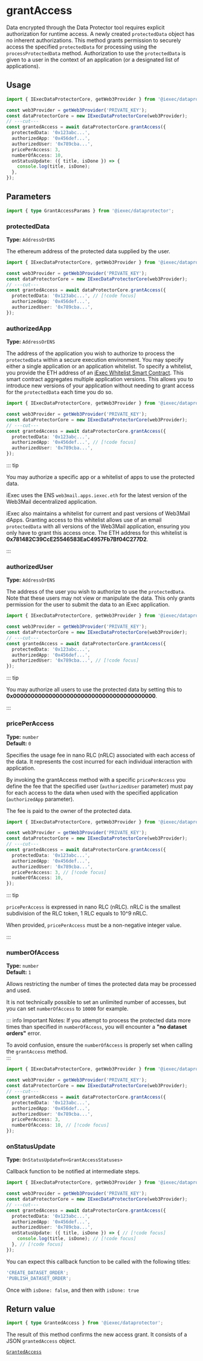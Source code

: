 # grantAccess

Data encrypted through the Data Protector tool requires explicit authorization
for runtime access. A newly created `protectedData` object has no inherent
authorizations. This method grants permission to securely access the specified
`protectedData` for processing using the `processProtectedData` method.
Authorization to use the `protectedData` is given to a user in the context of an
application (or a designated list of applications).

## Usage

```ts twoslash
import { IExecDataProtectorCore, getWeb3Provider } from '@iexec/dataprotector';

const web3Provider = getWeb3Provider('PRIVATE_KEY');
const dataProtectorCore = new IExecDataProtectorCore(web3Provider);
// ---cut---
const grantedAccess = await dataProtectorCore.grantAccess({
  protectedData: '0x123abc...',
  authorizedApp: '0x456def...',
  authorizedUser: '0x789cba...',
  pricePerAccess: 3,
  numberOfAccess: 10,
  onStatusUpdate: ({ title, isDone }) => {
    console.log(title, isDone);
  },
});
```

## Parameters

```ts twoslash
import { type GrantAccessParams } from '@iexec/dataprotector';
```

### protectedData <RequiredBadge />

**Type:** `AddressOrENS`

The ethereum address of the protected data supplied by the user.

```ts twoslash
import { IExecDataProtectorCore, getWeb3Provider } from '@iexec/dataprotector';

const web3Provider = getWeb3Provider('PRIVATE_KEY');
const dataProtectorCore = new IExecDataProtectorCore(web3Provider);
// ---cut---
const grantedAccess = await dataProtectorCore.grantAccess({
  protectedData: '0x123abc...', // [!code focus]
  authorizedApp: '0x456def...',
  authorizedUser: '0x789cba...',
});
```

### authorizedApp <RequiredBadge />

**Type:** `AddressOrENS`

The address of the application you wish to authorize to process the
`protectedData` within a secure execution environment. You may specify either a
single application or an application whitelist. To specify a whitelist, you
provide the ETH address of an
[iExec Whitelist Smart Contract](https://github.com/iExecBlockchainComputing/whitelist-smart-contract/tree/main).
This smart contract aggregates multiple application versions. This allows you to
introduce new versions of your application without needing to grant access for
the `protectedData` each time you do so.

```ts twoslash
import { IExecDataProtectorCore, getWeb3Provider } from '@iexec/dataprotector';

const web3Provider = getWeb3Provider('PRIVATE_KEY');
const dataProtectorCore = new IExecDataProtectorCore(web3Provider);
// ---cut---
const grantedAccess = await dataProtectorCore.grantAccess({
  protectedData: '0x123abc...',
  authorizedApp: '0x456def...', // [!code focus]
  authorizedUser: '0x789cba...',
});
```

::: tip

You may authorize a specific app or a whitelist of apps to use the protected
data.

iExec uses the ENS `web3mail.apps.iexec.eth` for the latest version of the
Web3Mail decentralized application.

iExec also maintains a whitelist for current and past versions of Web3Mail
dApps. Granting access to this whitelist allows use of an email `protectedData`
with all versions of the Web3Mail application, ensuring you only have to grant
this access once. The ETH address for this whitelist is
**0x781482C39CcE25546583EaC4957Fb7Bf04C277D2**.

:::

### authorizedUser <RequiredBadge />

**Type:** `AddressOrENS`

The address of the user you wish to authorize to use the `protectedData`. Note
that these users may not view or manipulate the data. This only grants
permission for the user to submit the data to an iExec application.

```ts twoslash
import { IExecDataProtectorCore, getWeb3Provider } from '@iexec/dataprotector';

const web3Provider = getWeb3Provider('PRIVATE_KEY');
const dataProtectorCore = new IExecDataProtectorCore(web3Provider);
// ---cut---
const grantedAccess = await dataProtectorCore.grantAccess({
  protectedData: '0x123abc...',
  authorizedApp: '0x456def...',
  authorizedUser: '0x789cba...', // [!code focus]
});
```

::: tip

You may authorize all users to use the protected data by setting this to
**0x0000000000000000000000000000000000000000**.

:::

### pricePerAccess <OptionalBadge />

**Type:** `number`  
**Default:** `0`

Specifies the usage fee in nano RLC (nRLC) associated with each access of the
data. It represents the cost incurred for each individual interaction with
application.

By invoking the grantAccess method with a specific `pricePerAccess` you define
the fee that the specified user (`authorizedUser` parameter) must pay for each
access to the data when used with the specified application (`authorizedApp`
parameter).

The fee is paid to the owner of the protected data.

```ts twoslash
import { IExecDataProtectorCore, getWeb3Provider } from '@iexec/dataprotector';

const web3Provider = getWeb3Provider('PRIVATE_KEY');
const dataProtectorCore = new IExecDataProtectorCore(web3Provider);
// ---cut---
const grantedAccess = await dataProtectorCore.grantAccess({
  protectedData: '0x123abc...',
  authorizedApp: '0x456def...',
  authorizedUser: '0x789cba...',
  pricePerAccess: 3, // [!code focus]
  numberOfAccess: 10,
});
```

::: tip

`pricePerAccess` is expressed in nano RLC (nRLC). nRLC is the smallest
subdivision of the RLC token, 1 RLC equals to 10^9 nRLC.

When provided, `pricePerAccess` must be a non-negative integer value.

:::

### numberOfAccess <OptionalBadge />

**Type:** `number`  
**Default:** `1`

Allows restricting the number of times the protected data may be processed and
used.

It is not technically possible to set an unlimited number of accesses, but you
can set `numberOfAccess` to `10000` for example.

::: info Important Notes: If you attempt to process the protected data more times
than specified in `numberOfAccess`, you will encounter a **"no dataset orders"**
error.

To avoid confusion, ensure the `numberOfAccess` is properly set when calling the
`grantAccess` method.  
:::

```ts twoslash
import { IExecDataProtectorCore, getWeb3Provider } from '@iexec/dataprotector';

const web3Provider = getWeb3Provider('PRIVATE_KEY');
const dataProtectorCore = new IExecDataProtectorCore(web3Provider);
// ---cut---
const grantedAccess = await dataProtectorCore.grantAccess({
  protectedData: '0x123abc...',
  authorizedApp: '0x456def...',
  authorizedUser: '0x789cba...',
  pricePerAccess: 3,
  numberOfAccess: 10, // [!code focus]
});
```

### onStatusUpdate <OptionalBadge />

**Type:** `OnStatusUpdateFn<GrantAccessStatuses>`

Callback function to be notified at intermediate steps.

<!-- prettier-ignore-start -->
```ts twoslash
import { IExecDataProtectorCore, getWeb3Provider } from '@iexec/dataprotector';

const web3Provider = getWeb3Provider('PRIVATE_KEY');
const dataProtectorCore = new IExecDataProtectorCore(web3Provider);
// ---cut---
const grantedAccess = await dataProtectorCore.grantAccess({
  protectedData: '0x123abc...',
  authorizedApp: '0x456def...',
  authorizedUser: '0x789cba...',
  onStatusUpdate: ({ title, isDone }) => { // [!code focus]
    console.log(title, isDone); // [!code focus]
  }, // [!code focus]
});
```
<!-- prettier-ignore-end -->

You can expect this callback function to be called with the following titles:

```ts
'CREATE_DATASET_ORDER';
'PUBLISH_DATASET_ORDER';
```

Once with `isDone: false`, and then with `isDone: true`

## Return value

```ts twoslash
import { type GrantedAccess } from '@iexec/dataprotector';
```

The result of this method confirms the new access grant. It consists of a JSON
`grantedAccess` object.

[`GrantedAccess`](../types.md#grantedaccess)
